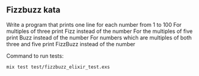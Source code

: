 ## Fizzbuzz kata
Write a program that prints one line for each number from 1 to 100
For multiples of three print Fizz instead of the number
For the multiples of five print Buzz instead of the number
For numbers which are multiples of both three and five print FizzBuzz instead of the number

Command to run tests:
```
mix test test/fizzbuzz_elixir_test.exs
```